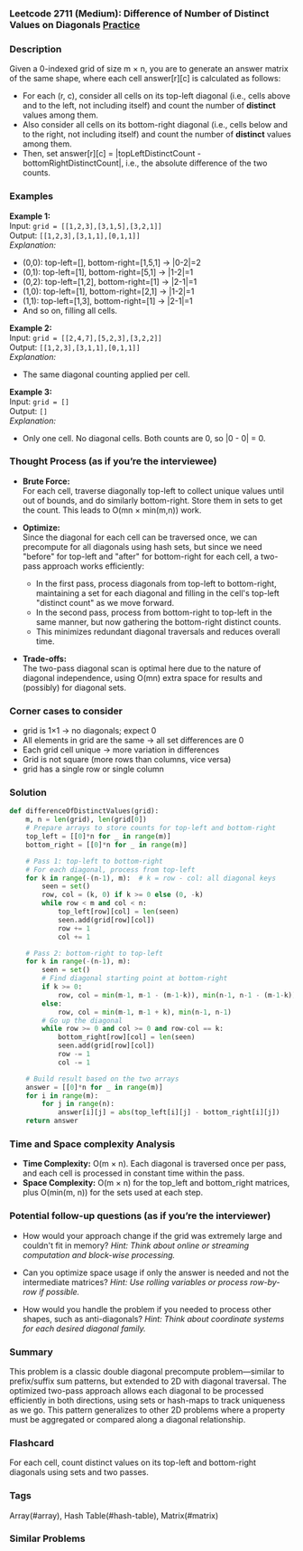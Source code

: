 ### Leetcode 2711 (Medium): Difference of Number of Distinct Values on Diagonals [Practice](https://leetcode.com/problems/difference-of-number-of-distinct-values-on-diagonals)

### Description  
Given a 0-indexed grid of size m × n, you are to generate an answer matrix of the same shape, where each cell answer[r][c] is calculated as follows:
- For each (r, c), consider all cells on its top-left diagonal (i.e., cells above and to the left, not including itself) and count the number of **distinct** values among them.
- Also consider all cells on its bottom-right diagonal (i.e., cells below and to the right, not including itself) and count the number of **distinct** values among them.
- Then, set answer[r][c] = |topLeftDistinctCount - bottomRightDistinctCount|, i.e., the absolute difference of the two counts.

### Examples  

**Example 1:**  
Input: `grid = [[1,2,3],[3,1,5],[3,2,1]]`  
Output: `[[1,2,3],[3,1,1],[0,1,1]]`  
*Explanation:*

- (0,0): top-left=[], bottom-right=[1,5,1] → |0-2|=2
- (0,1): top-left=[1], bottom-right=[5,1] → |1-2|=1
- (0,2): top-left=[1,2], bottom-right=[1] → |2-1|=1
- (1,0): top-left=[1], bottom-right=[2,1] → |1-2|=1
- (1,1): top-left=[1,3], bottom-right=[1] → |2-1|=1
- And so on, filling all cells.

**Example 2:**  
Input: `grid = [[2,4,7],[5,2,3],[3,2,2]]`  
Output: `[[1,2,3],[3,1,1],[0,1,1]]`  
*Explanation:*
- The same diagonal counting applied per cell.

**Example 3:**  
Input: `grid = []`  
Output: `[]`  
*Explanation:*
- Only one cell. No diagonal cells. Both counts are 0, so |0 - 0| = 0.

### Thought Process (as if you’re the interviewee)  

- **Brute Force:**  
  For each cell, traverse diagonally top-left to collect unique values until out of bounds, and do similarly bottom-right. Store them in sets to get the count. This leads to O(mn × min(m,n)) work.

- **Optimize:**  
  Since the diagonal for each cell can be traversed once, we can precompute for all diagonals using hash sets, but since we need "before" for top-left and "after" for bottom-right for each cell, a two-pass approach works efficiently:
    - In the first pass, process diagonals from top-left to bottom-right, maintaining a set for each diagonal and filling in the cell's top-left "distinct count" as we move forward.
    - In the second pass, process from bottom-right to top-left in the same manner, but now gathering the bottom-right distinct counts.
    - This minimizes redundant diagonal traversals and reduces overall time.

- **Trade-offs:**  
  The two-pass diagonal scan is optimal here due to the nature of diagonal independence, using O(mn) extra space for results and (possibly) for diagonal sets.

### Corner cases to consider  
- grid is 1×1 → no diagonals; expect 0
- All elements in grid are the same → all set differences are 0
- Each grid cell unique → more variation in differences
- Grid is not square (more rows than columns, vice versa)
- grid has a single row or single column

### Solution

```python
def differenceOfDistinctValues(grid):
    m, n = len(grid), len(grid[0])
    # Prepare arrays to store counts for top-left and bottom-right
    top_left = [[0]*n for _ in range(m)]
    bottom_right = [[0]*n for _ in range(m)]

    # Pass 1: top-left to bottom-right
    # For each diagonal, process from top-left
    for k in range(-(n-1), m):  # k = row - col: all diagonal keys
        seen = set()
        row, col = (k, 0) if k >= 0 else (0, -k)
        while row < m and col < n:
            top_left[row][col] = len(seen)
            seen.add(grid[row][col])
            row += 1
            col += 1

    # Pass 2: bottom-right to top-left
    for k in range(-(n-1), m):
        seen = set()
        # Find diagonal starting point at bottom-right
        if k >= 0:
            row, col = min(m-1, m-1 - (m-1-k)), min(n-1, n-1 - (m-1-k))
        else:
            row, col = min(m-1, m-1 + k), min(n-1, n-1)
        # Go up the diagonal
        while row >= 0 and col >= 0 and row-col == k:
            bottom_right[row][col] = len(seen)
            seen.add(grid[row][col])
            row -= 1
            col -= 1

    # Build result based on the two arrays
    answer = [[0]*n for _ in range(m)]
    for i in range(m):
        for j in range(n):
            answer[i][j] = abs(top_left[i][j] - bottom_right[i][j])
    return answer
```

### Time and Space complexity Analysis  

- **Time Complexity:** O(m × n). Each diagonal is traversed once per pass, and each cell is processed in constant time within the pass.
- **Space Complexity:** O(m × n) for the top_left and bottom_right matrices, plus O(min(m, n)) for the sets used at each step.

### Potential follow-up questions (as if you’re the interviewer)  

- How would your approach change if the grid was extremely large and couldn't fit in memory?
  *Hint: Think about online or streaming computation and block-wise processing.*

- Can you optimize space usage if only the answer is needed and not the intermediate matrices?
  *Hint: Use rolling variables or process row-by-row if possible.*

- How would you handle the problem if you needed to process other shapes, such as anti-diagonals?
  *Hint: Think about coordinate systems for each desired diagonal family.*

### Summary
This problem is a classic double diagonal precompute problem—similar to prefix/suffix sum patterns, but extended to 2D with diagonal traversal. The optimized two-pass approach allows each diagonal to be processed efficiently in both directions, using sets or hash-maps to track uniqueness as we go. This pattern generalizes to other 2D problems where a property must be aggregated or compared along a diagonal relationship.


### Flashcard
For each cell, count distinct values on its top-left and bottom-right diagonals using sets and two passes.

### Tags
Array(#array), Hash Table(#hash-table), Matrix(#matrix)

### Similar Problems
